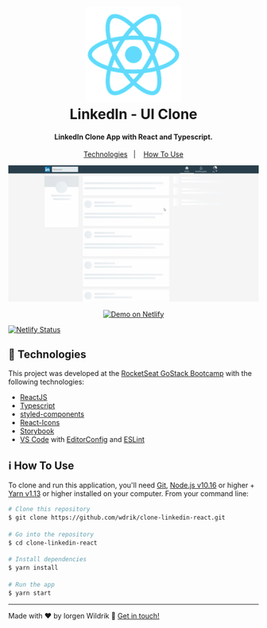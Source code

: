 <h1 align="center">
  <img alt="LinkedIn - UI Clone" src="https://raw.githubusercontent.com/wdrik/clone-linkedin-react/master/public/logo192.png?raw=true" /> 
  <br>
  LinkedIn - UI Clone
</h1>

<h4 align="center">
  LinkedIn Clone App with React and Typescript.
</h4>

<p align="center">
  <a href="#rocket-technologies">Technologies</a>&nbsp;&nbsp;&nbsp;|&nbsp;&nbsp;&nbsp;
  <a href="#information_source-how-to-use">How To Use</a>
</p>

<p align="center">
  <img alt="LinkedIn - UI Clone GIF" src="https://raw.githubusercontent.com/wdrik/clone-linkedin-react/master/public/clone-linkedin.gif?raw=true" /> 
</p>

<p align="center">
  <a href="linkedin-clone-ui-react.netlify.app" target="_blank">
    <img alt="Demo on Netlify" src="https://res.cloudinary.com/lukemorales/image/upload/v1563043495/readme_logos/demo_on_netlify_bbuvjz.png">
  </a>
</p>

[![Netlify Status](https://api.netlify.com/api/v1/badges/4ddc9712-5c56-4373-9c9d-4407a542c78a/deploy-status)](https://app.netlify.com/sites/linkedin-clone-ui-react/deploys)

## :rocket: Technologies

This project was developed at the [RocketSeat GoStack Bootcamp](https://rocketseat.com.br/bootcamp) with the following technologies:

-  [ReactJS](https://reactjs.org/)
-  [Typescript](https://www.typescriptlang.org/)
-  [styled-components](https://www.styled-components.com/)
-  [React-Icons](https://react-icons.netlify.com/)
-  [Storybook](https://storybook.js.org/)
-  [VS Code][vc] with [EditorConfig][vceditconfig] and [ESLint][vceslint]

## :information_source: How To Use

To clone and run this application, you'll need [Git](https://git-scm.com), [Node.js v10.16][nodejs] or higher + [Yarn v1.13][yarn] or higher installed on your computer. From your command line:

```bash
# Clone this repository
$ git clone https://github.com/wdrik/clone-linkedin-react.git

# Go into the repository
$ cd clone-linkedin-react

# Install dependencies
$ yarn install

# Run the app
$ yarn start
```
---

Made with ♥ by Iorgen Wildrik :wave: [Get in touch!](https://www.linkedin.com/in/iorgen-wildrik-aa0270132/)

[nodejs]: https://nodejs.org/
[yarn]: https://yarnpkg.com/
[vc]: https://code.visualstudio.com/
[vceditconfig]: https://marketplace.visualstudio.com/items?itemName=EditorConfig.EditorConfig
[vceslint]: https://marketplace.visualstudio.com/items?itemName=dbaeumer.vscode-eslint